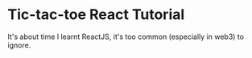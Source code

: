 # Tic-tac-toe React Tutorial
It's about time I learnt ReactJS, it's too common (especially in web3) to ignore.
